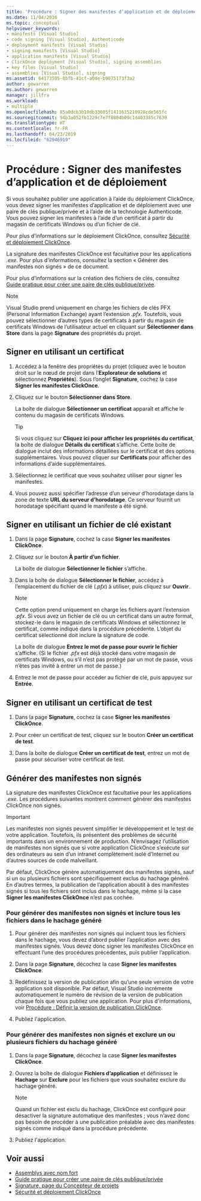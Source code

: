 ```yaml
---
title: 'Procédure : Signer des manifestes d’application et de déploiement'
ms.date: 11/04/2016
ms.topic: conceptual
helpviewer_keywords:
- manifests [Visual Studio]
- code signing [Visual Studio], Authenticode
- deployment manifests [Visual Studio]
- signing manifests [Visual Studio]
- application manifests [Visual Studio]
- ClickOnce deployment [Visual Studio], signing assemblies
- key files [Visual Studio]
- assemblies [Visual Studio], signing
ms.assetid: 64173505-8bfb-41cf-a0de-b9075173f3a2
author: gewarren
ms.author: gewarren
manager: jillfra
ms.workload:
- multiple
ms.openlocfilehash: 85a0dcb3b10db33605f1411615210928cde565fc
ms.sourcegitcommit: 94b3a052fb1229c7e7f8804b09c1d403385c7630
ms.translationtype: HT
ms.contentlocale: fr-FR
ms.lasthandoff: 04/23/2019
ms.locfileid: "62946919"
---
```

# <a name="how-to-sign-application-and-deployment-manifests"></a>Procédure : Signer des manifestes d’application et de déploiement

Si vous souhaitez publier une application à l’aide du déploiement ClickOnce, vous devez signer les manifestes d’application et de déploiement avec une paire de clés publique/privée et à l’aide de la technologie Authenticode. Vous pouvez signer les manifestes à l’aide d’un certificat à partir du magasin de certificats Windows ou d’un fichier de clé.

 Pour plus d’informations sur le déploiement ClickOnce, consultez [Sécurité et déploiement ClickOnce](../deployment/clickonce-security-and-deployment.md).

 La signature des manifestes ClickOnce est facultative pour les applications *.exe*. Pour plus d’informations, consultez la section « Générer des manifestes non signés » de ce document.

 Pour plus d’informations sur la création des fichiers de clés, consultez [Guide pratique pour créer une paire de clés publique/privée](/dotnet/framework/app-domains/how-to-create-a-public-private-key-pair).

> [!NOTE]
> Visual Studio prend uniquement en charge les fichiers de clés PFX (Personal Information Exchange) ayant l’extension *.pfx*. Toutefois, vous pouvez sélectionner d’autres types de certificats à partir du magasin de certificats Windows de l’utilisateur actuel en cliquant sur **Sélectionner dans Store** dans la page **Signature** des propriétés du projet.

## <a name="sign-using-a-certificate"></a>Signer en utilisant un certificat

1. Accédez à la fenêtre des propriétés du projet (cliquez avec le bouton droit sur le nœud de projet dans l’**Explorateur de solutions** et sélectionnez **Propriétés**). Sous l’onglet **Signature**, cochez la case **Signer les manifestes ClickOnce**.

2. Cliquez sur le bouton **Sélectionner dans Store**.

     La boîte de dialogue **Sélectionner un certificat** apparaît et affiche le contenu du magasin de certificats Windows.

    > [!TIP]
    > Si vous cliquez sur **Cliquez ici pour afficher les propriétés du certificat**, la boîte de dialogue **Détails du certificat** s’affiche. Cette boîte de dialogue inclut des informations détaillées sur le certificat et des options supplémentaires. Vous pouvez cliquer sur **Certificats** pour afficher des informations d’aide supplémentaires.

3. Sélectionnez le certificat que vous souhaitez utiliser pour signer les manifestes.

4. Vous pouvez aussi spécifier l’adresse d’un serveur d’horodatage dans la zone de texte **URL du serveur d’horodatage**. Ce serveur fournit un horodatage spécifiant quand le manifeste a été signé.

## <a name="sign-using-an-existing-key-file"></a>Signer en utilisant un fichier de clé existant

1. Dans la page **Signature**, cochez la case **Signer les manifestes ClickOnce**.

2. Cliquez sur le bouton **À partir d’un fichier**.

     La boîte de dialogue **Sélectionner le fichier** s’affiche.

3. Dans la boîte de dialogue **Sélectionner le fichier**, accédez à l’emplacement du fichier de clé (*.pfx*) à utiliser, puis cliquez sur **Ouvrir**.

    > [!NOTE]
    > Cette option prend uniquement en charge les fichiers ayant l’extension *.pfx*. Si vous avez un fichier de clé ou un certificat dans un autre format, stockez-le dans le magasin de certificats Windows et sélectionnez le certificat, comme indiqué dans la procédure précédente. L’objet du certificat sélectionné doit inclure la signature de code.

     La boîte de dialogue **Entrez le mot de passe pour ouvrir le fichier** s’affiche. (Si le fichier *.pfx* est déjà stocké dans votre magasin de certificats Windows, ou s’il n’est pas protégé par un mot de passe, vous n’êtes pas invité à entrer un mot de passe.)

4. Entrez le mot de passe pour accéder au fichier de clé, puis appuyez sur **Entrée**.

## <a name="sign-using-a-test-certificate"></a>Signer en utilisant un certificat de test

1. Dans la page **Signature**, cochez la case **Signer les manifestes ClickOnce**.

2. Pour créer un certificat de test, cliquez sur le bouton **Créer un certificat de test**.

3. Dans la boîte de dialogue **Créer un certificat de test**, entrez un mot de passe pour sécuriser votre certificat de test.

## <a name="generate-unsigned-manifests"></a>Générer des manifestes non signés

La signature des manifestes ClickOnce est facultative pour les applications *.exe*. Les procédures suivantes montrent comment générer des manifestes ClickOnce non signés.

> [!IMPORTANT]
> Les manifestes non signés peuvent simplifier le développement et le test de votre application. Toutefois, ils présentent des problèmes de sécurité importants dans un environnement de production. N’envisagez l’utilisation de manifestes non signés que si votre application ClickOnce s’exécute sur des ordinateurs au sein d’un intranet complètement isolé d’Internet ou d’autres sources de code malveillant.

 Par défaut, ClickOnce génère automatiquement des manifestes signés, sauf si un ou plusieurs fichiers sont spécifiquement exclus du hachage généré. En d’autres termes, la publication de l’application aboutit à des manifestes signés si tous les fichiers sont inclus dans le hachage, même si la case **Signer les manifestes ClickOnce** n’est pas cochée.

### <a name="to-generate-unsigned-manifests-and-include-all-files-in-the-generated-hash"></a>Pour générer des manifestes non signés et inclure tous les fichiers dans le hachage généré

1. Pour générer des manifestes non signés qui incluent tous les fichiers dans le hachage, vous devez d’abord publier l’application avec des manifestes signés. Vous devez donc signer les manifestes ClickOnce en effectuant l’une des procédures précédentes, puis publier l’application.

2. Dans la page **Signature**, décochez la case **Signer les manifestes ClickOnce**.

3. Redéfinissez la version de publication afin qu’une seule version de votre application soit disponible. Par défaut, Visual Studio incrémente automatiquement le numéro de révision de la version de publication chaque fois que vous publiez une application. Pour plus d'informations, voir [Procédure : Définir la version de publication ClickOnce](../deployment/how-to-set-the-clickonce-publish-version.md).

4. Publiez l'application.

### <a name="to-generate-unsigned-manifests-and-exclude-one-or-more-files-from-the-generated-hash"></a>Pour générer des manifestes non signés et exclure un ou plusieurs fichiers du hachage généré

1. Dans la page **Signature**, décochez la case **Signer les manifestes ClickOnce**.

2. Ouvrez la boîte de dialogue **Fichiers d’application** et définissez le **Hachage** sur **Exclure** pour les fichiers que vous souhaitez exclure du hachage généré.

    > [!NOTE]
    > Quand un fichier est exclu du hachage, ClickOnce est configuré pour désactiver la signature automatique des manifestes ; vous n’avez donc pas besoin de procéder à une publication préalable avec des manifestes signés comme indiqué dans la procédure précédente.

3. Publiez l'application.

## <a name="see-also"></a>Voir aussi

- [Assemblys avec nom fort](/dotnet/framework/app-domains/strong-named-assemblies)
- [Guide pratique pour créer une paire de clés publique/privée](/dotnet/framework/app-domains/how-to-create-a-public-private-key-pair)
- [Signature, page du Concepteur de projets](../ide/reference/signing-page-project-designer.md)
- [Sécurité et déploiement ClickOnce](../deployment/clickonce-security-and-deployment.md)